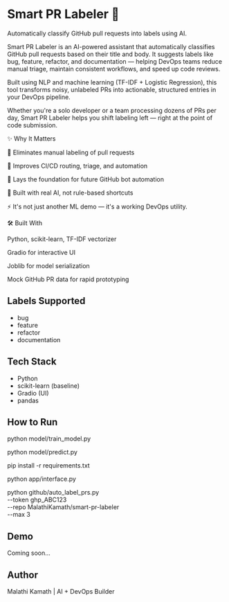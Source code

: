 
# Smart PR Labeler 🤖

Automatically classify GitHub pull requests into labels using AI.

Smart PR Labeler is an AI-powered assistant that automatically classifies GitHub pull requests based on their title and body. It suggests labels like bug, feature, refactor, and documentation — helping DevOps teams reduce manual triage, maintain consistent workflows, and speed up code reviews.

Built using NLP and machine learning (TF-IDF + Logistic Regression), this tool transforms noisy, unlabeled PRs into actionable, structured entries in your DevOps pipeline.

Whether you're a solo developer or a team processing dozens of PRs per day, Smart PR Labeler helps you shift labeling left — right at the point of code submission.

✨ Why It Matters

📌 Eliminates manual labeling of pull requests

🚦 Improves CI/CD routing, triage, and automation

🧪 Lays the foundation for future GitHub bot automation

🧠 Built with real AI, not rule-based shortcuts

⚡ It's not just another ML demo — it's a working DevOps utility.

🛠️ Built With

Python, scikit-learn, TF-IDF vectorizer

Gradio for interactive UI

Joblib for model serialization

Mock GitHub PR data for rapid prototyping

## Labels Supported
- bug
- feature
- refactor
- documentation

## Tech Stack
- Python
- scikit-learn (baseline)
- Gradio (UI)
- pandas
  
## How to Run
python model/train_model.py 

python model/predict.py

pip install -r requirements.txt

python app/interface.py

python github/auto_label_prs.py \
  --token ghp_ABC123 \
  --repo MalathiKamath/smart-pr-labeler \
  --max 3



## Demo
Coming soon...

## Author
Malathi Kamath | AI + DevOps Builder

